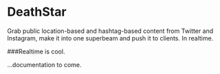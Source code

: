 DeathStar
=========

Grab public location-based and hashtag-based content from Twitter and Instagram, make it into one superbeam and push it to clients. In realtime. 

###Realtime is cool. 

...documentation to come.